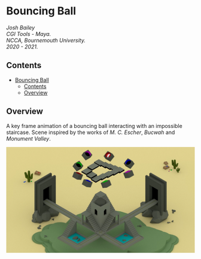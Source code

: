 # Bouncing Ball
*Josh Bailey*<br />
*CGI Tools - Maya.*<br />
*NCCA, Bournemouth University.*<br />
*2020 - 2021.*<br />

## Contents
- [Bouncing Ball](#bouncing-ball)
  - [Contents](#contents)
  - [Overview](#overview)

## Overview
A key frame animation of a bouncing ball interacting with an impossible staircase. Scene inspired by the works of <i>M. C. Escher</i>, <i>Bucwah</i> and <i>Monument Valley</i>.

[![Video](bouncing-ball-screenshot.png)](https://youtu.be/ns50gU4l6vU)